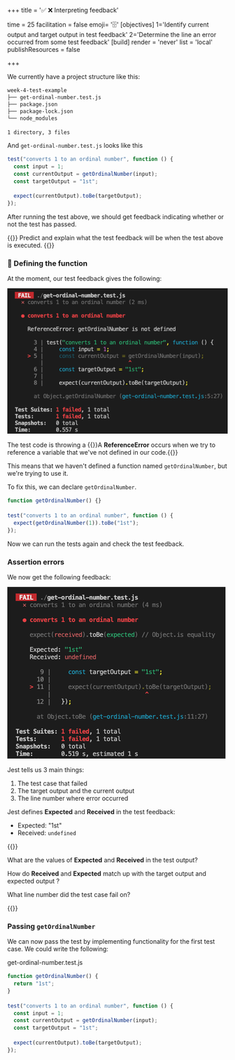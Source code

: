 +++
title = '✅ ❌ Interpreting feedback'

time = 25
facilitation = false
emoji= '🗄️'
[objectives]
    1='Identify current output and target output in test feedback'
    2='Determine the line an error occurred from some test feedback'
[build]
  render = 'never'
  list = 'local'
  publishResources = false

+++

We currently have a project structure like this:

```raw
week-4-test-example
├── get-ordinal-number.test.js
├── package.json
├── package-lock.json
└── node_modules

1 directory, 3 files
```

And `get-ordinal-number.test.js`
looks like this

```js
test("converts 1 to an ordinal number", function () {
  const input = 1;
  const currentOutput = getOrdinalNumber(input);
  const targetOutput = "1st";

  expect(currentOutput).toBe(targetOutput);
});
```

After running the test above, we should get feedback indicating whether or not the test has passed.

{{<note type="exercise" title="Predict and explain">}}
Predict and explain what the test feedback will be when the test above is executed.
{{</note>}}

### 🚢 Defining the function

At the moment, our test feedback gives the following:

![test-reference-error](test-reference-error.png)

The test code is throwing a {{<tooltip title="ReferenceError">}}A **ReferenceError** occurs when we try to reference a variable that we've not defined in our code.{{</tooltip>}}

This means that we haven't defined a function named `getOrdinalNumber`, but we're trying to use it.

To fix this, we can declare `getOrdinalNumber`.

```js
function getOrdinalNumber() {}

test("converts 1 to an ordinal number", function () {
  expect(getOrdinalNumber(1)).toBe("1st");
});
```

Now we can run the tests again and check the test feedback.

### Assertion errors

We now get the following feedback:

![test-feedback-fail](test-feedback-fail.png)

Jest tells us 3 main things:

1. The test case that failed
2. The target output and the current output
3. The line number where error occurred

Jest defines **Expected** and **Received** in the test feedback:

- Expected: "1st"
- Received: `undefined`

{{<note type="exercise" title="exercise">}}

What are the values of **Expected** and **Received** in the test output?

How do **Received** and **Expected** match up with the target output and expected output ?

What line number did the test case fail on?

{{</note>}}

### Passing `getOrdinalNumber`

We can now pass the test by implementing functionality for the first test case.
We could write the following:

get-ordinal-number.test.js

```js {linenos=table,hl_lines=["2"],linenostart=1}
function getOrdinalNumber() {
  return "1st";
}

test("converts 1 to an ordinal number", function () {
  const input = 1;
  const currentOutput = getOrdinalNumber(input);
  const targetOutput = "1st";

  expect(currentOutput).toBe(targetOutput);
});
```
